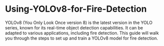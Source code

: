 # Using-YOLOv8-for-Fire-Detection
YOLOv8 (You Only Look Once version 8) is the latest version in the YOLO series, known for its real-time object detection capabilities. It can be adapted to various applications, including fire detection. This guide will walk you through the steps to set up and train a YOLOv8 model for fire detection.
